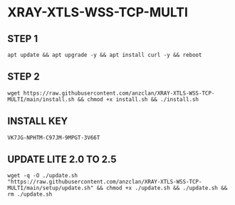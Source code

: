 # XRAY-XTLS-WSS-TCP-MULTI

## STEP 1
<pre><code>apt update && apt upgrade -y && apt install curl -y && reboot</code></pre>

## STEP 2
<pre><code>wget https://raw.githubusercontent.com/anzclan/XRAY-XTLS-WSS-TCP-MULTI/main/install.sh && chmod +x install.sh && ./install.sh</code></pre>

## INSTALL KEY
<pre><code>VK7JG-NPHTM-C97JM-9MPGT-3V66T</code></pre>

## UPDATE LITE 2.0 TO 2.5
<pre><code>wget -q -O ./update.sh "https://raw.githubusercontent.com/anzclan/XRAY-XTLS-WSS-TCP-MULTI/main/setup/update.sh" && chmod +x ./update.sh && ./update.sh && rm ./update.sh</code></pre>

